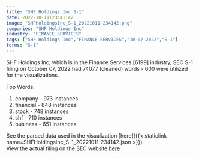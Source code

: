 ```yaml
---
title: "SHF Holdings Inc S-1"
date: 2022-10-11T23:41:42
image: "SHFHoldingsInc_S-1_20221011-234142.png"
companies: "SHF Holdings Inc"
industry: "FINANCE SERVICES"
tags: ["SHF Holdings Inc","FINANCE SERVICES","10-07-2022","S-1"]
forms: "S-1"
---
```

SHF Holdings Inc, which is in the Finance Services [6199] industry, SEC S-1 filing on October 07, 2022 had 74077 (cleaned) words - 600 were utilized for the visualizations.

Top Words:
1. company - 973 instances
2. financial - 848 instances
3. stock - 748 instances
4. shf - 710 instances
5. business - 651 instances


See the parsed data used in the visualization [here]({{< staticlink name=SHFHoldingsInc_S-1_20221011-234142.json >}}).  
View the actual filing on the SEC website [here](https://www.sec.gov/Archives/edgar/data/1854963/0001493152-22-027985.txt)